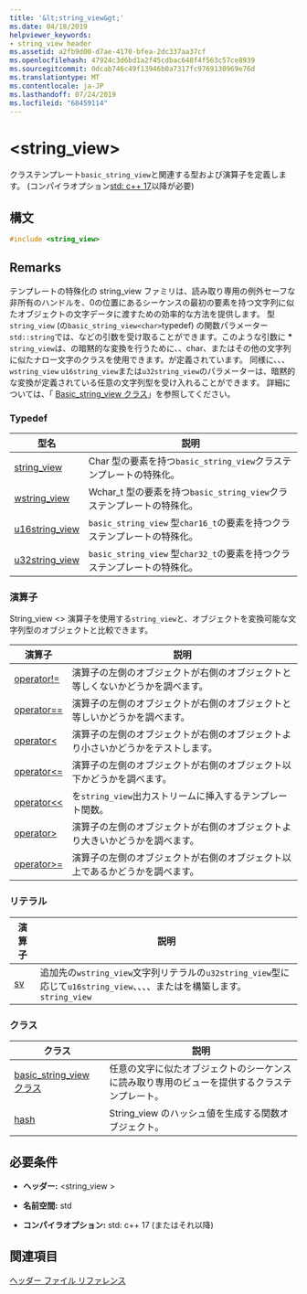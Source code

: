 ```yaml
---
title: '&lt;string_view&gt;'
ms.date: 04/18/2019
helpviewer_keywords:
- string_view header
ms.assetid: a2fb9d00-d7ae-4170-bfea-2dc337aa37cf
ms.openlocfilehash: 47924c3d6bd1a2f45cdbac648f4f563c57ce8939
ms.sourcegitcommit: 0dcab746c49f13946b0a7317fc9769130969e76d
ms.translationtype: MT
ms.contentlocale: ja-JP
ms.lasthandoff: 07/24/2019
ms.locfileid: "68459114"
---
```

# <a name="ltstringviewgt"></a>&lt;string_view&gt;

クラステンプレート`basic_string_view`と関連する型および演算子を定義します。 (コンパイラオプション[std: c++ 17](../build/reference/std-specify-language-standard-version.md)以降が必要)

## <a name="syntax"></a>構文

```cpp
#include <string_view>
```

## <a name="remarks"></a>Remarks

テンプレートの特殊化の string_view ファミリは、読み取り専用の例外セーフな非所有のハンドルを、0の位置にあるシーケンスの最初の要素を持つ文字列に似たオブジェクトの文字データに渡すための効率的な方法を提供します。 型`string_view` (の`basic_string_view<char>`typedef) の関数パラメーター `std::string`では、などの引数を受け取ることができます。このような引数に **\*** `string_view`は、の暗黙的な変換を行うために、、char、またはその他の文字列に似たナロー文字のクラスを使用できます。が定義されています。 同様に、、、 `wstring_view` `u16string_view`または`u32string_view`のパラメーターは、暗黙的な変換が定義されている任意の文字列型を受け入れることができます。 詳細については、「 [Basic_string_view クラス](../standard-library/basic-string-view-class.md)」を参照してください。

### <a name="typedefs"></a>Typedef

|型名|説明|
|-|-|
|[string_view](../standard-library/string-view-typedefs.md#string_view)|Char 型の要素を持つ`basic_string_view`クラステンプレートの特殊化。|
|[wstring_view](../standard-library/string-view-typedefs.md#wstring_view)|Wchar_t 型の要素を持つ`basic_string_view`クラステンプレートの特殊化。|
|[u16string_view](../standard-library/string-view-typedefs.md#u16string_view)|`basic_string_view` 型`char16_t`の要素を持つクラステンプレートの特殊化。|
|[u32string_view](../standard-library/string-view-typedefs.md#u32string_view)|`basic_string_view` 型`char32_t`の要素を持つクラステンプレートの特殊化。|

### <a name="operators"></a>演算子

String_view \<> 演算子を使用する`string_view`と、オブジェクトを変換可能な文字列型のオブジェクトと比較できます。

|演算子|説明|
|-|-|
|[operator!=](../standard-library/string-view-operators.md#op_neq)|演算子の左側のオブジェクトが右側のオブジェクトと等しくないかどうかを調べます。|
|[operator==](../standard-library/string-view-operators.md#op_eq_eq)|演算子の左側のオブジェクトが右側のオブジェクトと等しいかどうかを調べます。|
|[operator<](../standard-library/string-view-operators.md#op_lt)|演算子の左側のオブジェクトが右側のオブジェクトより小さいかどうかをテストします。|
|[operator<=](../standard-library/string-view-operators.md#op_lt_eq)|演算子の左側のオブジェクトが右側のオブジェクト以下かどうかを調べます。|
|[operator<\<](../standard-library/string-view-operators.md#op_lt_lt)|を`string_view`出力ストリームに挿入するテンプレート関数。|
|[operator>](../standard-library/string-view-operators.md#op_gt)|演算子の左側のオブジェクトが右側のオブジェクトより大きいかどうかを調べます。|
|[operator>=](../standard-library/string-view-operators.md#op_gt_eq)|演算子の左側のオブジェクトが右側のオブジェクト以上であるかどうかを調べます。|

### <a name="literals"></a>リテラル

|演算子|説明|
|-|-|
|[sv](../standard-library/string-view-operators.md#op_sv)|追加先の`wstring_view`文字列リテラルの`u32string_view`型に応じて`u16string_view`、、、、またはを構築します。 `string_view`|

### <a name="classes"></a>クラス

|クラス|説明|
|-|-|
|[basic_string_view クラス](../standard-library/basic-string-view-class.md)|任意の文字に似たオブジェクトのシーケンスに読み取り専用のビューを提供するクラステンプレート。|
|[hash](string-view-hash.md)|String_view のハッシュ値を生成する関数オブジェクト。|

## <a name="requirements"></a>必要条件

- **ヘッダー:** \<string_view >

- **名前空間:** std

- **コンパイラオプション:** std: c++ 17 (またはそれ以降)

## <a name="see-also"></a>関連項目

[ヘッダー ファイル リファレンス](../standard-library/cpp-standard-library-header-files.md)
